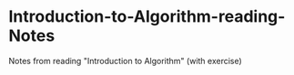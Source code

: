 # Introduction-to-Algorithm-reading-Notes

Notes from reading "Introduction to Algorithm" (with exercise)
